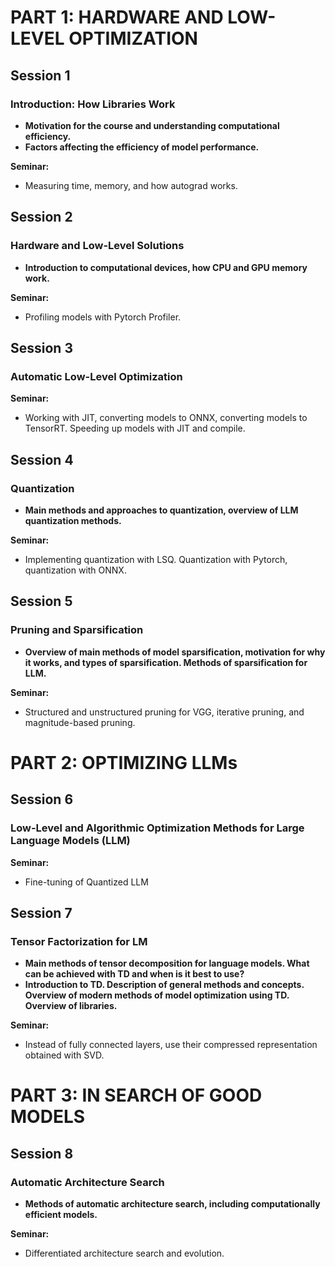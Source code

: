 
# PART 1: HARDWARE AND LOW-LEVEL OPTIMIZATION

## Session 1
### Introduction: How Libraries Work

- **Motivation for the course and understanding computational efficiency.**
- **Factors affecting the efficiency of model performance.**

**Seminar:**
- Measuring time, memory, and how autograd works.

## Session 2
### Hardware and Low-Level Solutions

- **Introduction to computational devices, how CPU and GPU memory work.**

**Seminar:**
- Profiling models with Pytorch Profiler.

## Session 3
### Automatic Low-Level Optimization

**Seminar:**
- Working with JIT, converting models to ONNX, converting models to TensorRT. Speeding up models with JIT and compile.

## Session 4
### Quantization

- **Main methods and approaches to quantization, overview of LLM quantization methods.**

**Seminar:**
- Implementing quantization with LSQ. Quantization with Pytorch, quantization with ONNX.

## Session 5
### Pruning and Sparsification

- **Overview of main methods of model sparsification, motivation for why it works, and types of sparsification. Methods of sparsification for LLM.**

**Seminar:**
- Structured and unstructured pruning for VGG, iterative pruning, and magnitude-based pruning.

# PART 2: OPTIMIZING LLMs

## Session 6
### Low-Level and Algorithmic Optimization Methods for Large Language Models (LLM)

**Seminar:**
- Fine-tuning of Quantized LLM

## Session 7
### Tensor Factorization for LM

- **Main methods of tensor decomposition for language models. What can be achieved with TD and when is it best to use?**
- **Introduction to TD. Description of general methods and concepts. Overview of modern methods of model optimization using TD. Overview of libraries.**

**Seminar:**
- Instead of fully connected layers, use their compressed representation obtained with SVD.

# PART 3: IN SEARCH OF GOOD MODELS

## Session 8
### Automatic Architecture Search

- **Methods of automatic architecture search, including computationally efficient models.**

**Seminar:**
- Differentiated architecture search and evolution.
